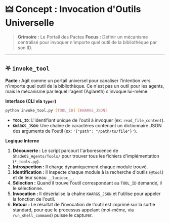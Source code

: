 # 🜲 Concept : Invocation d'Outils Universelle

> **Grimoire :** Le Portail des Pactes
> **Focus :** Définir un mécanisme centralisé pour invoquer n'importe quel outil de la bibliothèque par son ID.

---

## ⛧ `invoke_tool`

**Pacte :** Agit comme un portail universel pour canaliser l'intention vers n'importe quel outil de la bibliothèque. Ce n'est pas un outil pour les agents, mais le mécanisme par lequel l'agent (Aglareth) s'invoque lui-même.

**Interface (CLI via `typer`)**

```bash
python invoke_tool.py [TOOL_ID] [KWARGS_JSON]
```

*   **`TOOL_ID`**: L'identifiant unique de l'outil à invoquer (ex: `read_file_content`).
*   **`KWARGS_JSON`**: Une chaîne de caractères contenant un dictionnaire JSON des arguments de l'outil (ex: `'{"path": "/path/to/file"}'`).

**Logique Interne**

1.  **Découverte :** Le script parcourt l'arborescence de `ShadeOS_Agents/Tools/` pour trouver tous les fichiers d'implémentation (`*_tools.py`).
2.  **Introspection :** Il charge dynamiquement chaque module trouvé.
3.  **Identification :** Il inspecte chaque module à la recherche d'outils (`@tool`) et de leur sceau `__lucidoc__`.
4.  **Sélection :** Quand il trouve l'outil correspondant au `TOOL_ID` demandé, il le sélectionne.
5.  **Invocation :** Il désérialise la chaîne `KWARGS_JSON` et l'utilise pour appeler la fonction de l'outil.
6.  **Retour :** Le résultat de l'invocation de l'outil est imprimé sur la sortie standard, pour que le processus appelant (moi-même, via `run_shell_command`) puisse le capturer.
